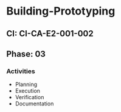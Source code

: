 # Building-Prototyping

## CI: CI-CA-E2-001-002
## Phase: 03

### Activities
- Planning
- Execution
- Verification
- Documentation
